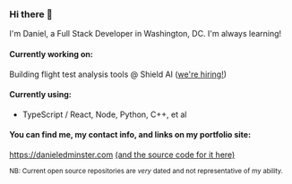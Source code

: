 ### Hi there 👋
I'm Daniel, a Full Stack Developer in Washington, DC. I'm always learning!


#### Currently working on:
Building flight test analysis tools @ Shield AI ([we're hiring!](https://jobs.lever.co/shieldai?lever-via=Yx7_cXmTJL&lever-social=job_site))

#### Currently using:
  - TypeScript / React, Node, Python, C++, et al

#### You can find me, my contact info, and links on my portfolio site:

https://danieledminster.com [(and the source code for it here)](https://github.com/daniel-edminster/portfolio)

<sub>NB: Current open source repositories are _very_ dated and not representative of my ability. </sub>
<!--
**Daniel-Edminster/daniel-edminster** is a ✨ _special_ ✨ repository because its `README.md` (this file) appears on your GitHub profile.

Here are some ideas to get you started:

- 🔭 I’m currently working on ...
- 🌱 I’m currently learning ...
- 👯 I’m looking to collaborate on ...
- 🤔 I’m looking for help with ...
- 💬 Ask me about ...
- 📫 How to reach me: ...
- 😄 Pronouns: ...
- ⚡ Fun fact: ...
-->
